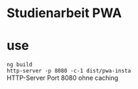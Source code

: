 # Studienarbeit PWA 

# use

   `ng build`  
   `http-server -p 8080 -c-1 dist/pwa-insta`  
    HTTP-Server Port 8080 ohne caching   